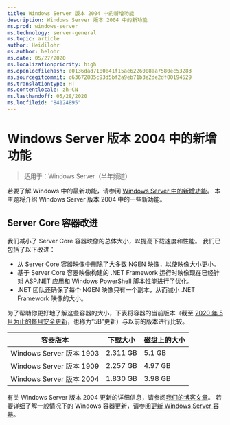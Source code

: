 ```yaml
---
title: Windows Server 版本 2004 中的新增功能
description: Windows Server 版本 2004 中的新功能
ms.prod: windows-server
ms.technology: server-general
ms.topic: article
author: Heidilohr
ms.author: helohr
ms.date: 05/27/2020
ms.localizationpriority: high
ms.openlocfilehash: e0136dad7180e41f15ae6226008aa7580ec53283
ms.sourcegitcommit: c63672805c93d5bf2a9eb71b3e2de2df00194529
ms.translationtype: HT
ms.contentlocale: zh-CN
ms.lasthandoff: 05/28/2020
ms.locfileid: "84124895"
---
```

# <a name="whats-new-in-windows-server-version-2004"></a>Windows Server 版本 2004 中的新增功能

>适用于：Windows Server（半年频道）

若要了解 Windows 中的最新功能，请参阅 [Windows Server 中的新增功能](whats-new-in-windows-server.md)。 本主题将介绍 Windows Server 版本 2004 中的一些新功能。

## <a name="server-core-container-improvements"></a>Server Core 容器改进

我们减小了 Server Core 容器映像的总体大小，以提高下载速度和性能。 我们已包括了以下改进：

- 从 Server Core 容器映像中删除了大多数 NGEN 映像，以使映像大小更小。
- 基于 Server Core 容器映像构建的 .NET Framework 运行时映像现在已经针对 ASP.NET 应用和 Windows PowerShell 脚本性能进行了优化。
- .NET 团队还确保了每个 NGEN 映像只有一个副本，从而减小 .NET Framework 映像的大小。

为了帮助你更好地了解这些容器的大小，下表将容器的当前版本（截至 [2020 年 5 月为止的每月安全更新](https://support.microsoft.com/help/4561769/windows-server-containers-for-may-2020)，也称为“5B”更新）与以前的版本进行比较。

| 容器版本 | 下载大小 | 磁盘上的大小 |
|---|---|---|
| Windows Server 版本 1903 | 2.311 GB | 5.1 GB |
| Windows Server 版本 1909 | 2.257 GB | 4.97 GB |
| Windows Server 版本 2004 | 1.830 GB | 3.98 GB |

有关 Windows Server 版本 2004 更新的详细信息，请参阅[我们的博客文章](https://techcommunity.microsoft.com/t5/containers/windows-server-version-2004-now-available/ba-p/1419194)。 若要详细了解一般情况下的 Windows 容器更新，请参阅[更新 Windows Server 容器](/virtualization/windowscontainers/deploy-containers/update-containers/)。
